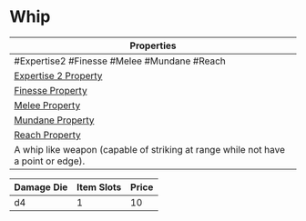 ---
---

# Whip

|Properties|
|----------|
|\#Expertise2 #Finesse #Melee #Mundane #Reach|
|[Expertise 2 Property](../Weapon%20Properties/Expertise%20X%20Property.md)|
|[Finesse Property](../Weapon%20Properties/Finesse%20Property.md)|
|[Melee Property](../Weapon%20Properties/Melee%20Property.md)|
|[Mundane Property](../../../Material%20Properties/Mundane%20Property.md)|
|[Reach Property](../Weapon%20Properties/Reach%20Property.md)|
|A whip like weapon (capable of striking at range while not have a point or edge).|

|Damage Die|Item Slots|Price|
|----------|----------|-----|
|d4|1|10|

